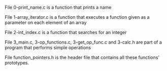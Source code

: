 File 0-print_name.c is a function that prints a name 

File 1-array_iterator.c is a function that executes a function given as a parameter on each element of an array

File 2-int_index.c is a function that searches for an integer

File 3_main.c, 3-op_functions.c, 3-get_op_func.c and 3-calc.h are part of a program that performs simple operations

File function_pointers.h is the header file that contains all these functions' prototypes.

